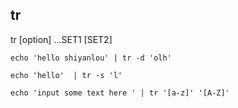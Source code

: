 ## tr

tr [option] ...SET1 [SET2]

```
echo 'hello shiyanlou' | tr -d 'olh'

echo 'hello'  | tr -s 'l'

echo 'input some text here ' | tr '[a-z]' '[A-Z]'


```





